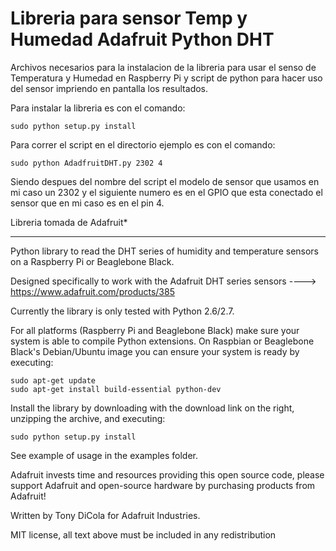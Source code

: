 Libreria para sensor Temp  y Humedad Adafruit Python DHT 
===========================================================

Archivos necesarios para la instalacion de la libreria para usar el senso de Temperatura y Humedad en Raspberry Pi y script de python para hacer uso del sensor impriendo en pantalla los resultados.

Para instalar la libreria es con el comando: 
````
sudo python setup.py install
````

Para correr el script en el directorio ejemplo es con el comando:
```` 
sudo python AdadfruitDHT.py 2302 4
````
Siendo despues del nombre del script el modelo de sensor que usamos en mi caso un 2302 y el siguiente numero es en el GPIO que esta conectado el sensor que en mi caso es en el pin 4.




Libreria tomada de Adafruit*
***************************************************************************
Python library to read the DHT series of humidity and temperature sensors on a Raspberry Pi or Beaglebone Black.

Designed specifically to work with the Adafruit DHT series sensors ----> https://www.adafruit.com/products/385

Currently the library is only tested with Python 2.6/2.7.

For all platforms (Raspberry Pi and Beaglebone Black) make sure your system is able to compile Python extensions.  On Raspbian or Beaglebone Black's Debian/Ubuntu image you can ensure your system is ready by executing:

````
sudo apt-get update
sudo apt-get install build-essential python-dev
````

Install the library by downloading with the download link on the right, unzipping the archive, and executing:

````
sudo python setup.py install
````

See example of usage in the examples folder.

Adafruit invests time and resources providing this open source code, please support Adafruit and open-source hardware by purchasing products from Adafruit!

Written by Tony DiCola for Adafruit Industries.

MIT license, all text above must be included in any redistribution
